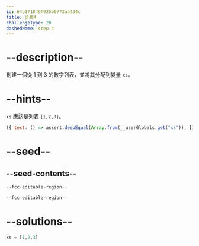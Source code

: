 ```yaml
---
id: 64b171849f925b0773aa434c
title: 步驟4
challengeType: 20
dashedName: step-4
---
```


# --description--

創建一個從 1 到 3 的數字列表，並將其分配到變量 `xs`。

# --hints--

`xs` 應該是列表 `[1,2,3]`。

```js
({ test: () => assert.deepEqual(Array.from(__userGlobals.get("xs")), [1,2,3])})
```

# --seed--

## --seed-contents--

```py
--fcc-editable-region--

--fcc-editable-region--
```

# --solutions--

```py
xs = [1,2,3]
```
